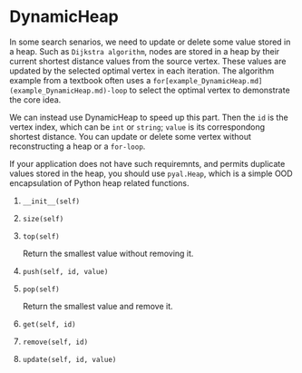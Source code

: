 # DynamicHeap

In some search senarios, we need to update or delete some value stored in a heap. 
Such as `Dijkstra algorithm`, nodes are stored in a heap by their current
shortest distance values from the source vertex. These values are updated by the selected optimal vertex in each iteration. The algorithm example from a textbook often uses a `for[example_DynamicHeap.md](example_DynamicHeap.md)-loop` to select the optimal vertex to demonstrate the core idea. 

We can instead use DynamicHeap to speed up this part. Then the `id` is the vertex index, which can be `int` or `string`; `value` is its correspondong shortest distance. 
You can update or delete some vertex without reconstructing a heap or a `for-loop`.

If your application does not have such requiremnts, and permits duplicate values stored
in the heap, you should use `pyal.Heap`, which is a simple OOD encapsulation of Python 
heap related functions.

1. `__init__(self)`
1. `size(self)`
1. `top(self)`
   
   Return the smallest value without removing it.   
1. `push(self, id, value)`
1. `pop(self)`
                   
   Return the smallest value and remove it.
    
1. `get(self, id)`
1. `remove(self, id)`
1. `update(self, id, value)`
